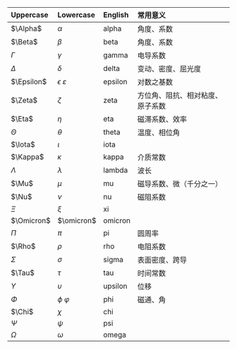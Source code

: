 
| Uppercase  | Lowercase                | English | 常用意义   |
| :--        | :--                      | :--     | :--       |
| $\Alpha$   | $\alpha$                 | alpha   | 角度、系数 |
| $\Beta$    | $\beta$                  | beta    | 角度、系数 |
| $\Gamma$   | $\gamma$                 | gamma   | 电导系数   |
| $\Delta$   | $\delta$                 | delta   | 变动、密度、屈光度   |
| $\Epsilon$ | $\epsilon$ $\varepsilon$ | epsilon | 对数之基数 |
| $\Zeta$    | $\zeta$                  | zeta    | 方位角、阻抗、相对粘度、原子系数 |
| $\Eta$     | $\eta$                   | eta     | 磁滞系数、效率 |
| $\Theta$   | $\theta$                 | theta   | 温度、相位角  |
| $\Iota$    | $\iota$                  | iota    |          |
| $\Kappa$   | $\kappa$                 | kappa   | 介质常数  |
| $\Lambda$  | $\lambda$                | lambda  | 波长      |
| $\Mu$      | $\mu$                    | mu      | 磁导系数、微（千分之一） |
| $\Nu$      | $\nu$                    | nu      | 磁阻系数 |
| $\Xi$      | $\xi$                    | xi      |         |
| $\Omicron$ | $\omicron$               | omicron |         |
| $\Pi$      | $\pi$                    | pi      | 圆周率   |
| $\Rho$     | $\rho$                   | rho     | 电阻系数 |
| $\Sigma$   | $\sigma$                 | sigma   | 表面密度、跨导|
| $\Tau$     | $\tau$                   | tau     | 时间常数  |
| $\Upsilon$ | $\upsilon$               | upsilon | 位移      |
| $\Phi$     | $\phi$ $\varphi$         | phi     | 磁通、角  |
| $\Chi$     | $\chi$                   | chi     |          |
| $\Psi$     | $\psi$                   | psi     |          |
| $\Omega$   | $\omega$                 | omega   |          |
